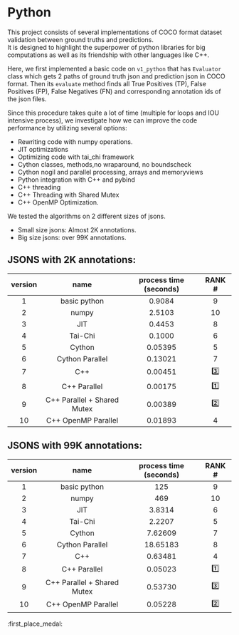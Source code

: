 # Python

This project consists of several implementations of COCO format dataset validation
between ground truths and predictions.\
It is designed to highlight the superpower of python libraries for big
computations as well as its friendship with other languages like C++.

Here, we first implemented a basic code on `v1_python` that has `Evaluator` class which
gets 2 paths of ground truth json and prediction json in COCO format. Then its `evaluate`
method finds all True Positives (TP), False Positives (FP), False Negatives (FN) and
corresponding annotation ids of the json files.

Since this procedure takes quite a lot of time (multiple for loops and IOU intensive
process), we investigate how we can improve the code performance by utilizing several
options:

- Rewriting code with numpy operations.
- JIT optimizations
- Optimizing code with tai_chi framework
- Cython classes, methods,no wraparound, no boundscheck
- Cython nogil and parallel processing, arrays and memoryviews
- Python integration with C++ and pybind
- C++ threading
- C++ Threading with Shared Mutex
- C++ OpenMP Optimization.

We tested the algorithms on 2 different sizes of jsons.

- Small size jsons: Almost 2K annotations.
- Big size jsons: over 99K annotations.

## JSONS with 2K annotations:

| version |            name             | process time (seconds) | RANK #  |
|:-------:|:---------------------------:|:----------------------:|:-------:|
|    1    |        basic python         |         0.9084         |    9    |
|    2    |            numpy            |         2.5103         |   10    |
|    3    |             JIT             |         0.4453         |    8    |
|    4    |           Tai-Chi           |         0.1000         |    6    |
|    5    |           Cython            |        0.05395         |    5    |
|    6    |       Cython Parallel       |        0.13021         |    7    |
|    7    |             C++             |        0.00451         | :three: |
|    8    |        C++ Parallel         |        0.00175         |  :one:  |
|    9    | C++ Parallel + Shared Mutex |        0.00389         |  :two:  |
|   10    |     C++ OpenMP Parallel     |        0.01893         |    4    |

## JSONS with 99K annotations:

| version |            name             | process time (seconds) | RANK #  |
|:-------:|:---------------------------:|:----------------------:|:-------:|
|    1    |        basic python         |          125           |    9    |
|    2    |            numpy            |          469           |   10    |
|    3    |             JIT             |         3.8314         |    6    |
|    4    |           Tai-Chi           |         2.2207         |    5    |
|    5    |           Cython            |        7.62609         |    7    |
|    6    |       Cython Parallel       |        18.65183        |    8    |
|    7    |             C++             |        0.63481         |    4    |
|    8    |        C++ Parallel         |        0.05023         |  :one:  |
|    9    | C++ Parallel + Shared Mutex |        0.53730         | :three: |
|   10    |     C++ OpenMP Parallel     |        0.05228         |  :two:  |

:first_place_medal:


